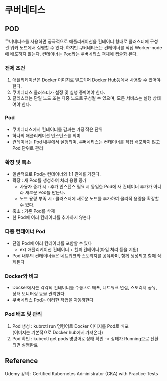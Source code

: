 # 쿠버네티스
## POD
쿠버네티스를 사용하면 궁극적으로 애플리케이션을 컨테이너 형태로 클러스터에 구성괸 워커 노드에서 실행할 수 있다. 하지만 쿠버네티스는 컨테이너를 직접 Worker-node에 배포하지 않는다. 컨테이너는 Pod라는 쿠버네티스 객체에 캡슐화 된다.

### 전제 조건
1. 애플리케이션은 Docker 이미지로 빌드되어 Docker Hub등에서 사용할 수 있어야한다.
2. 쿠버네티스 클러스터가 설정 및 실행 중이여야 한다.
3. 클러스터는 단일 노드 또는 다중 노드로 구성될 수 있으며, 모든 서비스는 실행 상태여야 한다.

### Pod
- 쿠버네티스에서 컨테이너를 감싸는 가장 작은 단위
- 하나의 애플리케이션 인스턴스를 의미
- 컨테이너는 Pod 내부에서 실행되며, 쿠버네티스는 컨테이너를 직접 배포하지 않고 Pod 단위로 관리

### 확장 및 축소
- 일반적으로 Pod는 컨테이너와 1:1 관계를 가진다.
- 확장 : 새 Pod를 생성하여 처리 용량 증가
  - 사용자 증가 시 : 추가 인스턴스 필요 시 동일한 Pod에 새 컨테이너 추가가 아니라 새로운 Pod를 만든다.
  - 노드 용량 부족 시 : 클러스터에 새로운 노드를 추가하여 물리적 용량을 확장할 수 있다.
- 축소 : 기존 Pod를 삭제
- 한 Pod에 여러 컨테이너를 추가하지 않는다

### 다중 컨테이너 Pod
- 단일 Pod에 여러 컨테이너를 포함할 수 있다
  - ex) 애플리케이션 컨테이너 + 헬퍼 컨테이너(파일 처리 등을 지원)
- Pod 내부의 컨테이너들은 네트워크와 스토리지를 공유하며, 함께 생성되고 함께 삭제된다

### Docker와 비교
- Docker에서는 각각의 컨테이너를 수동으로 배포, 네트워크 연결, 스토리지 공유, 상태 모니터링 등을 관리한다.
- 쿠버네티스 Pod는 이러한 작업을 자동화한다

### Pod 배포 및 관리
1. Pod 생성 : kubrctl run 명령어로 Docker 이미지를 Pod로 배포  
   (이미지는 기본적으로 Docker hub에서 가져온다)
2. Pod 확인 : kubectl get pods 명령어로 상태 확인 -> 상태가 Running으로 전환되면 실행완료

## Reference
Udemy 강의 : Certified Kubernetes Administrator (CKA) with Practice Tests